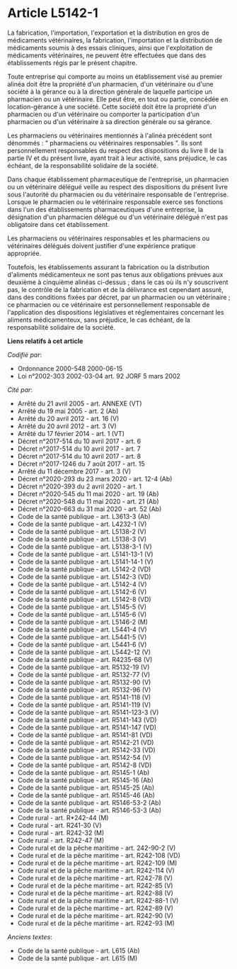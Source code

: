 # Article L5142-1

La fabrication, l'importation, l'exportation et la distribution en gros de médicaments vétérinaires, la fabrication,
l'importation et la distribution de médicaments soumis à des essais cliniques, ainsi que l'exploitation de médicaments
vétérinaires, ne peuvent être effectuées que dans des établissements régis par le présent chapitre.

Toute entreprise qui comporte au moins un établissement visé au premier alinéa doit être la propriété d'un pharmacien, d'un
vétérinaire ou d'une société à la gérance ou à la direction générale de laquelle participe un pharmacien ou un vétérinaire.
Elle peut être, en tout ou partie, concédée en location-gérance à une société. Cette société doit être la propriété d'un
pharmacien ou d'un vétérinaire ou comporter la participation d'un pharmacien ou d'un vétérinaire à sa direction générale ou
sa gérance.

Les pharmaciens ou vétérinaires mentionnés à l'alinéa précédent sont dénommés : " pharmaciens ou vétérinaires responsables ".
Ils sont personnellement responsables du respect des dispositions du livre II de la partie IV et du présent livre, ayant
trait à leur activité, sans préjudice, le cas échéant, de la responsabilité solidaire de la société.

Dans chaque établissement pharmaceutique de l'entreprise, un pharmacien ou un vétérinaire délégué veille au respect des
dispositions du présent livre sous l'autorité du pharmacien ou du vétérinaire responsable de l'entreprise. Lorsque le
pharmacien ou le vétérinaire responsable exerce ses fonctions dans l'un des établissements pharmaceutiques d'une entreprise,
la désignation d'un pharmacien délégué ou d'un vétérinaire délégué n'est pas obligatoire dans cet établissement.

Les pharmaciens ou vétérinaires responsables et les pharmaciens ou vétérinaires délégués doivent justifier d'une expérience
pratique appropriée.

Toutefois, les établissements assurant la fabrication ou la distribution d'aliments médicamenteux ne sont pas tenus aux
obligations prévues aux deuxième à cinquième alinéas ci-dessus ; dans le cas où ils n'y souscrivent pas, le contrôle de la
fabrication et de la délivrance est cependant assuré, dans des conditions fixées par décret, par un pharmacien ou un
vétérinaire ; ce pharmacien ou ce vétérinaire est personnellement responsable de l'application des dispositions législatives
et réglementaires concernant les aliments médicamenteux, sans préjudice, le cas échéant, de la responsabilité solidaire de la
société.

**Liens relatifs à cet article**

_Codifié par_:

  - Ordonnance 2000-548 2000-06-15
  - Loi n°2002-303 2002-03-04 art. 92 JORF 5 mars 2002

_Cité par_:

  - Arrêté du 21 avril 2005 - art. ANNEXE (VT)
  - Arrêté du 19 mai 2005 - art. 2 (Ab)
  - Arrêté du 20 avril 2012 - art. 16 (V)
  - Arrêté du 20 avril 2012 - art. 3 (V)
  - Arrêté du 17 février 2014 - art. 1 (VT)
  - Décret n°2017-514 du 10 avril 2017 - art. 6
  - Décret n°2017-514 du 10 avril 2017 - art. 7
  - Décret n°2017-514 du 10 avril 2017 - art. 8
  - Décret n°2017-1246 du 7 août 2017 - art. 15
  - Arrêté du 11 décembre 2017 - art. 3 (V)
  - Décret n°2020-293 du 23 mars 2020 - art. 12-4 (Ab)
  - Décret n°2020-393 du 2 avril 2020 - art. 1
  - Décret n°2020-545 du 11 mai 2020 - art. 19 (Ab)
  - Décret n°2020-548 du 11 mai 2020 - art. 21 (Ab)
  - Décret n°2020-663 du 31 mai 2020 - art. 52 (Ab)
  - Code de la santé publique - art. L3613-3 (Ab)
  - Code de la santé publique - art. L4232-1 (V)
  - Code de la santé publique - art. L5138-2 (V)
  - Code de la santé publique - art. L5138-3 (V)
  - Code de la santé publique - art. L5138-3-1 (V)
  - Code de la santé publique - art. L5141-13-1 (V)
  - Code de la santé publique - art. L5141-14-1 (V)
  - Code de la santé publique - art. L5142-2 (VD)
  - Code de la santé publique - art. L5142-3 (VD)
  - Code de la santé publique - art. L5142-4 (V)
  - Code de la santé publique - art. L5142-6 (V)
  - Code de la santé publique - art. L5142-8 (VD)
  - Code de la santé publique - art. L5145-5 (V)
  - Code de la santé publique - art. L5145-6 (V)
  - Code de la santé publique - art. L5146-2 (M)
  - Code de la santé publique - art. L5441-4 (V)
  - Code de la santé publique - art. L5441-5 (V)
  - Code de la santé publique - art. L5441-6 (V)
  - Code de la santé publique - art. L5442-12 (V)
  - Code de la santé publique - art. R4235-68 (V)
  - Code de la santé publique - art. R5132-19 (V)
  - Code de la santé publique - art. R5132-77 (V)
  - Code de la santé publique - art. R5132-90 (V)
  - Code de la santé publique - art. R5132-96 (V)
  - Code de la santé publique - art. R5141-118 (V)
  - Code de la santé publique - art. R5141-119 (V)
  - Code de la santé publique - art. R5141-123-3 (V)
  - Code de la santé publique - art. R5141-143 (VD)
  - Code de la santé publique - art. R5141-147 (VD)
  - Code de la santé publique - art. R5141-81 (VD)
  - Code de la santé publique - art. R5142-21 (VD)
  - Code de la santé publique - art. R5142-33 (VD)
  - Code de la santé publique - art. R5142-54 (V)
  - Code de la santé publique - art. R5142-8 (VD)
  - Code de la santé publique - art. R5145-1 (Ab)
  - Code de la santé publique - art. R5145-16 (Ab)
  - Code de la santé publique - art. R5145-25 (Ab)
  - Code de la santé publique - art. R5145-46 (Ab)
  - Code de la santé publique - art. R5146-53-2 (Ab)
  - Code de la santé publique - art. R5146-53-3 (Ab)
  - Code rural - art. R*242-44 (M)
  - Code rural - art. R241-30 (V)
  - Code rural - art. R242-32 (M)
  - Code rural - art. R242-47 (M)
  - Code rural et de la pêche maritime - art. 242-90-2 (V)
  - Code rural et de la pêche maritime - art. R242-108 (VD)
  - Code rural et de la pêche maritime - art. R242-109 (M)
  - Code rural et de la pêche maritime - art. R242-114 (V)
  - Code rural et de la pêche maritime - art. R242-78 (V)
  - Code rural et de la pêche maritime - art. R242-85 (V)
  - Code rural et de la pêche maritime - art. R242-88 (V)
  - Code rural et de la pêche maritime - art. R242-88-1 (V)
  - Code rural et de la pêche maritime - art. R242-89 (V)
  - Code rural et de la pêche maritime - art. R242-90 (V)
  - Code rural et de la pêche maritime - art. R242-93 (M)

_Anciens textes_:

  - Code de la santé publique - art. L615 (Ab)
  - Code de la santé publique - art. L615 (M)

